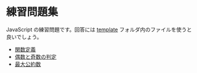 # 練習問題集

JavaScript の練習問題です。回答には [template](template) フォルダ内のファイルを使うと良いでしょう。

* [関数定義](id.md)
* [偶数と奇数の判定](odd-or-even.md)
* [最大公約数](gcd.md)
